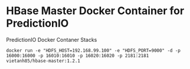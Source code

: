# HBase Master Docker Container for PredictionIO
PredictionIO Docker Contaner Stacks

`docker run -e "HDFS_HOST=192.168.99.100" -e "HDFS_PORT=9000" -d -p 16000:16000 -p 16010:16010 -p 16020:16020 -p 2181:2181 vietanh85/hbase-master:1.2.1`
